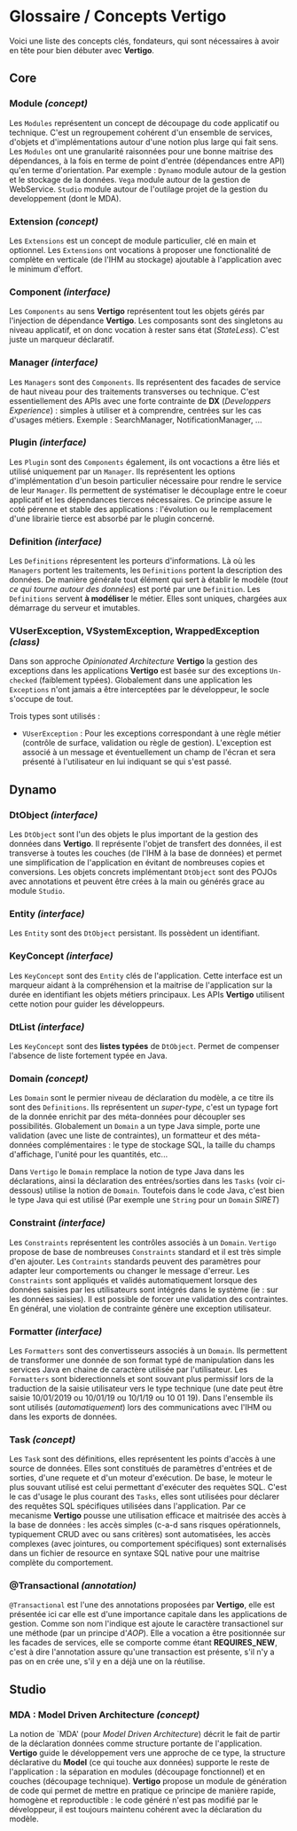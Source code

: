 # Glossaire / Concepts Vertigo

Voici une liste des concepts clés, fondateurs, qui sont nécessaires à avoir en tête pour bien débuter avec **Vertigo**.


## Core

### Module *(concept)*

Les `Modules` représentent un concept de découpage du code applicatif ou technique. C'est un regroupement cohérent d'un ensemble de services, d'objets et d'implémentations autour d'une notion plus large qui fait sens.
Les `Modules` ont une granularité raisonnées pour une bonne maitrise des dépendances, à la fois en terme de point d'entrée (dépendances entre API) qu'en terme d'orientation. 
Par exemple : `Dynamo` module autour de la gestion et le stockage de la données. `Vega` module autour de la gestion de WebService. `Studio` module autour de l'outilage projet de la gestion du developpement (dont le MDA).

### Extension *(concept)*

Les `Extensions` est un concept de module particulier, clé en main et optionnel. Les `Extensions` ont vocations à proposer une fonctionalité de complète en verticale (de l'IHM au stockage) ajoutable à l'application avec le minimum d'effort.

### Component *(interface)*

Les `Components` au sens **Vertigo** représentent tout les objets gérés par l'injection de dépendance **Vertigo**. 
Les composants sont des singletons au niveau applicatif, et on donc vocation à rester sans état (*StateLess*). 
C'est juste un marqueur déclaratif.

### Manager *(interface)*

Les `Managers` sont des `Components`. Ils représentent des facades de service de haut niveau pour des traitements transverses ou technique. 
C'est essentiellement des APIs avec une forte contrainte de **DX** (*Developpers Experience*) : simples à utiliser et à comprendre, centrées sur les cas d'usages métiers.
Exemple : SearchManager, NotificationManager, ...

### Plugin *(interface)*

Les `Plugin` sont des `Components` également, ils ont vocactions a être liés et utilisé uniquement par un `Manager`. 
Ils représentent les options d'implémentation d'un besoin particulier nécessaire pour rendre le service de leur `Manager`.
Ils permettent de systématiser le découplage entre le coeur applicatif et les dépendances tierces nécessaires. 
Ce principe assure le coté pérenne et stable des applications : l'évolution ou le remplacement d'une librairie tierce est absorbé par le plugin concerné.

### Definition *(interface)*

Les `Definitions` répresentent les porteurs d'informations. Là où les `Managers` portent les traitements, les `Definitions` portent la description des données.
De manière générale tout élément qui sert à établir le modèle (*tout ce qui tourne autour des données*) est porté par une `Definition`.
Les `Definitions` servent **à modéliser** le métier. Elles sont uniques, chargées aux démarrage du serveur et imutables. 

### VUserException, VSystemException, WrappedException *(class)*

Dans son approche *Opinionated Architecture* **Vertigo** la gestion des exceptions dans les applications **Vertigo** est basée sur des exceptions `Un-checked` (faiblement typées). 
Globalement dans une application les `Exceptions` n'ont jamais a être interceptées par le développeur, le socle s'occupe de tout.

Trois types sont utilisés : 

- `VUserException` : Pour les exceptions correspondant à une règle métier (contrôle de surface, validation ou règle de gestion). L'exception est associé à un message et éventuellement un champ de l'écran et sera présenté à l'utilisateur en lui indiquant se qui s'est passé.


## Dynamo

### DtObject *(interface)*

Les `DtObject` sont l'un des objets le plus important de la gestion des données dans **Vertigo**. 
Il représente l'objet de transfert des données, il est transverse à toutes les couches (de l'IHM à la base de données) et permet une simplification de l'application en évitant de nombreuses copies et conversions.
Les objets concrets implémentant `DtObject` sont des POJOs avec annotations et peuvent être crées à la main ou générés grace au module `Studio`.

### Entity *(interface)*

Les `Entity` sont des `DtObject` persistant. Ils possèdent un identifiant.

### KeyConcept *(interface)*

Les `KeyConcept` sont des `Entity` clés de l'application. Cette interface est un marqueur aidant à la compréhension et la maitrise de l'application sur la durée en identifiant les objets métiers principaux. 
Les APIs **Vertigo** utilisent cette notion pour guider les développeurs.

### DtList *(interface)*

Les `KeyConcept` sont des **listes typées** de `DtObject`. Permet de compenser l'absence de liste fortement typée en Java. 

### Domain *(concept)*

Les `Domain` sont le permier niveau de déclaration du modèle, a ce titre ils sont des `Definitions`. 
Ils représentent un *super-type*, c'est un typage fort de la donnée enrichit par des méta-données pour découpler ses possibilités.
Globalement un `Domain` a un type Java simple, porte une validation (avec une liste de contraintes), un formatteur et des méta-données complémentaires : le type de stockage SQL, la taille du champs d'affichage, l'unité pour les quantités, etc...

Dans `Vertigo` le `Domain` remplace la notion de type Java dans les déclarations, ainsi la déclaration des entrées/sorties dans les `Tasks` (voir ci-dessous) utilise la notion de `Domain`.
Toutefois dans le code Java, c'est bien le type Java qui est utilisé (Par exemple une `String` pour un `Domain` *SIRET*)

### Constraint *(interface)*

Les `Constraints` représentent les contrôles associés à un `Domain`. `Vertigo` propose de base de nombreuses `Constraints` standard et il est très simple d'en ajouter. Les `Contraints` standards peuvent des paramètres pour adapter leur comportements ou changer le message d'erreur.
Les `Constraints` sont appliqués et validés automatiquement lorsque des données saisies par les utilisateurs sont intégrés dans le système (ie : sur les données saisies). Il est possible de forcer une validation des contraintes.
En général, une violation de contrainte génère une exception utilisateur.


### Formatter *(interface)*

Les `Formatters` sont des convertisseurs associés à un `Domain`. Ils permettent de transformer une donnée de son format typé de manipulation dans les services Java en chaine de caractère utilisée par l'utilisateur. Les `Formatters` sont biderectionnels et sont souvant plus permissif lors de la traduction de la saisie utilisateur vers le type technique (une date peut être saisie 10/01/2019 ou 10/01/19 ou 10/1/19 ou 10 01 19).
Dans l'ensemble ils sont utilisés (*automatiquement*) lors des communications avec l'IHM ou dans les exports de données.


### Task *(concept)*

Les `Task` sont des définitions, elles représentent les points d'accès à une source de données. Elles sont constitués de paramètres d'entrées et de sorties, d'une requete et d'un moteur d'exécution. 
De base, le moteur le plus souvant utilisé est celui permettant d'exécuter des requètes SQL. 
C'est le cas d'usage le plus courant des `Tasks`, elles sont utilisées pour déclarer des requêtes SQL spécifiques utilisées dans l'application.
Par ce mecanisme **Vertigo** pousse une utilisation efficace et maitrisée des accès à la base de données : les accès simples (c-a-d sans risques opérationnels, typiquement CRUD avec ou sans critères) sont automatisées, les accès complexes (avec jointures, ou comportement spécifiques) sont externalisés dans un fichier de resource en syntaxe SQL native pour une maitrise complète du comportement. 


### @Transactional *(annotation)*

`@Transactional` est l'une des annotations proposées par **Vertigo**, elle est présentée ici car elle est d'une importance capitale dans les applications de gestion. 
Comme son nom l'indique est ajoute le caractère transactionel sur une méthode (par un principe d'*AOP*).
Elle a vocation a être positionnée sur les facades de services, elle se comporte comme étant **REQUIRES_NEW**, c'est à dire l'annotation assure qu'une transaction est présente, s'il n'y a pas on en crée une, s'il y en a déjà une on la réutilise.

## Studio 

### MDA : Model Driven Architecture *(concept)*

La notion de `MDA' (pour *Model Driven Architecture*) décrit le fait de partir de la déclaration données comme structure portante de l'application. 
**Vertigo** guide le développement vers une approche de ce type, la structure déclarative du **Model** (ce qui touche aux données) supporte le reste de l'application : la séparation en modules (découpage fonctionnel) et en couches (découpage technique).
**Vertigo** propose un module de génération de code qui permet de mettre en pratique ce principe de manière rapide, homogène et reproductible : le code généré n'est pas modifié par le développeur, il est toujours maintenu cohérent avec la déclaration du modèle. 
